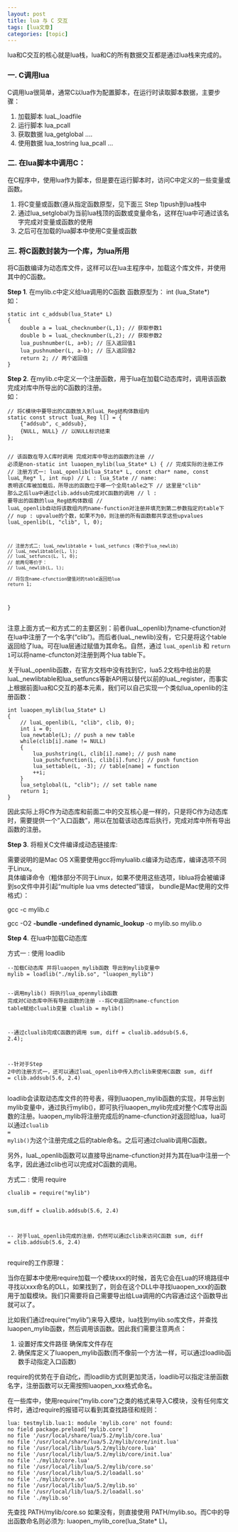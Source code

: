 ```yaml
---
layout: post
title: lua 与 C 交互 
tags: [lua文章]
categories: [topic]
---
```

<p>lua和C交互的核心就是lua栈，lua和C的所有数据交互都是通过lua栈来完成的。</p>

<h3 id="一-C调用lua"><a href="#一-C调用lua" class="headerlink" title="一. C调用lua"></a>一. C调用lua</h3><p>C调用lua很简单，通常C以lua作为配置脚本，在运行时读取脚本数据，主要步骤：</p>
<ol>
<li>加载脚本    luaL_loadfile </li>
<li>运行脚本  lua_pcall </li>
<li>获取数据  lua_getglobal …. </li>
<li>使用数据  lua_tostring lua_pcall …</li>
</ol>
<h3 id="二-在lua脚本中调用C："><a href="#二-在lua脚本中调用C：" class="headerlink" title="二. 在lua脚本中调用C："></a>二. 在lua脚本中调用C：</h3><p>在C程序中，使用lua作为脚本，但是要在运行脚本时，访问C中定义的一些变量或函数。</p>
<ol>
<li>将C变量或函数(遵从指定函数原型，见下面三 Step 1)push到lua栈中</li>
<li>通过lua_setglobal为当前lua栈顶的函数或变量命名，这样在lua中可通过该名字完成对变量或函数的使用</li>
<li>之后可在加载的lua脚本中使用C变量或函数</li>
</ol>
<h3 id="三-将C函数封装为一个库，为lua所用"><a href="#三-将C函数封装为一个库，为lua所用" class="headerlink" title="三. 将C函数封装为一个库，为lua所用"></a>三. 将C函数封装为一个库，为lua所用</h3><p>将C函数编译为动态库文件，这样可以在lua主程序中，加载这个库文件，并使用其中的C函数。</p>
<p><strong>Step 1</strong>. 在mylib.c中定义给lua调用的C函数 函数原型为： int (lua_State*)<br/>如：</p>
<pre><code>static int c_addsub(lua_State* L)
{
    double a = luaL_checknumber(L,1); // 获取参数1
    double b = luaL_checknumber(L,2); // 获取参数2
    lua_pushnumber(L, a+b); // 压入返回值1
    lua_pushnumber(L, a-b); // 压入返回值2
    return 2; // 两个返回值
}
</code></pre><p><strong>Step 2</strong>. 在mylib.c中定义一个注册函数，用于lua在加载C动态库时，调用该函数完成对库中所导出的C函数的注册。<br/>如：</p>
<pre><code>// 将C模块中要导出的C函数放入到luaL_Reg结构体数组内
static const struct luaL_Reg l[] = {
    {&#34;addsub&#34;, c_addsub},
    {NULL, NULL} // 以NULL标识结束
};

// 该函数在导入C库时调用 完成对库中导出的函数的注册
// 必须是non-static
int luaopen_mylib(lua_State* L)
{
    // 完成实际的注册工作
    // 注册方式一: luaL_openlib(lua_State* L, const char* name, const luaL_Reg* l, int nup)
    //   L : lua_State
    // name: 表明该C库被加载后，所导出的函数位于哪一个全局table之下 
    //       这里是&#34;clib&#34; 那么之后lua中通过clib.addsub完成对C函数的调用
    //   l : 要导出的函数的lua_Reg结构体数组
    //         luaL_openlib自动将该数组内的name-function对注册并填充到第二参数指定的table下
    // nup : upvalue的个数，如果不为0，则注册的所有函数都共享这些upvalues
    luaL_openlib(L, &#34;clib&#34;, l, 0);

    // 注册方式二: luaL_newlibtable + luaL_setfuncs (等价于lua_newlib)
    // luaL_newlibtable(L, l);
    // luaL_setfuncs(L, l, 0);
    // 前两句等价于：
    // luaL_newlib(L, l);

    // 将包含name-cfunction键值对的table返回给lua
    return 1;
}
</code></pre><p>注意上面方式一和方式二的主要区别：前者(luaL_openlib)为name-cfunction对在lua中注册了一个名字(“clib”)。而后者(luaL_newlib)没有，它只是将这个table返回给了lua。可在lua层通过赋值为其命名。自然，通过 <code>luaL_openlib</code> 和 <code>return 1</code>可以将name-cfuncton对注册到两个lua table下。</p>
<p>关于luaL_openlib函数，在官方文档中没有找到它，lua5.2文档中给出的是luaL_newlibtable和lua_setfuncs等新API用以替代以前的luaL_register，而事实上根据前面lua和C交互的基本元素，我们可以自己实现一个类似lua_openlib的注册函数：</p>
<pre><code>int luaopen_mylib(lua_State* L)
{
    // luaL_openlib(L, &#34;clib&#34;, clib, 0);
    int i = 0;
    lua_newtable(L); // push a new table
    while(clib[i].name != NULL)
    {
        lua_pushstring(L, clib[i].name); // push name
        lua_pushcfunction(L, clib[i].func); // push function
        lua_settable(L, -3); // table[name] = function
        ++i;
    }
    lua_setglobal(L, &#34;clib&#34;); // set table name
    return 1;        
}
</code></pre><p>因此实际上将C作为动态库和前面二中的交互核心是一样的，只是将C作为动态库时，需要提供一个”入口函数”，用以在加载该动态库后执行，完成对库中所有导出函数的注册。</p>
<p><strong>Step 3</strong>. 将相关C文件编译成动态链接库:</p>
<p>需要说明的是Mac OS X需要使用gcc将mylualib.c编译为动态库，编译选项不同于Linux。<br/>具体编译命令（粗体部分不同于Linux，如果不使用这些选项，liblua将会被编译到so文件中并引起“multiple lua vms detected”错误， bundle是Mac使用的文件格式）：</p>
<p>gcc -c mylib.c</p>
<p>gcc -O2 <strong>-bundle -undefined dynamic_lookup</strong> -o mylib.so mylib.o</p>
<p><strong>Step 4</strong>. 在lua中加载C动态库</p>
<p>方式一 : 使用 loadlib</p>
<pre><code>--加载C动态库 并将luaopen_mylib函数 导出到mylib变量中
mylib = loadlib(&#34;./mylib.so&#34;, &#34;luaopen_mylib&#34;) 

--调用mylib() 将执行lua_openmylib函数 完成对C动态库中所有导出函数的注册
--将C中返回的name-cfunction table赋给clualib变量
clualib = mylib()

--通过clualib完成C函数的调用
sum, diff = clualib.addsub(5.6, 2.4);

--针对于Step 2中的注册方式一，还可以通过luaL_openlib中传入的clib来使用C函数 
sum, diff = clib.addsub(5.6, 2.4)
</code></pre><p>loadlib会读取动态库文件的符号表，得到luaopen_mylib函数的实现，并导出到mylib变量中，通过执行mylib()，即可执行luaopen_mylib完成对整个C库导出函数的注册。luaopen_mylib将注册完成后的name-cfunction对返回给lua，lua可以通过<code>clualib = mylib()</code>为这个注册完成之后的table命名。之后可通过clualib调用C函数。</p>
<p>另外，luaL_openlib函数可以直接导出name-cfunction对并为其在lua中注册一个名字，因此通过clib也可以完成对C函数的调用。</p>
<p>方式二 : 使用 require</p>
<pre><code>clualib = require(&#34;mylib&#34;)

sum,diff = clualib.addsub(5.6, 2.4)

-- 对于luaL_openlib完成的注册，仍然可以通过clib来访问C函数
sum, diff = clib.addsub(5.6, 2.4)
</code></pre><p>require的工作原理：</p>
<p>当你在脚本中使用require加载一个模块xxx的时候，首先它会在Lua的环境路径中寻找以xxx命名的DLL，如果找到了，则会在这个DLL中寻找luaopen_xxx的函数用于加载模块。我们只需要将自己需要导出给Lua调用的C内容通过这个函数导出就可以了。</p>
<p>比如我们通过require(“mylib”)来导入模块，lua找到mylib.so库文件，并查找luaopen_mylib函数，然后调用该函数。因此我们需要注意两点：</p>
<ol>
<li>设置好库文件路径 确保库文件存在 </li>
<li>确保库定义了luaopen_mylib函数(而不像前一个方法一样，可以通过loadlib函数手动指定入口函数)</li>
</ol>
<p>require的优势在于自动化，而loadlib方式则更加灵活，loadlib可以指定注册函数名字，注册函数可以无需按照luaopen_xxx格式命名。</p>
<p>在一些库中，使用require(“mylib.core”)之类的格式来导入C模块，没有任何库文件时，通过require的报错可以看到其查找路径和规则：</p>
<pre><code>lua: testmylib.lua:1: module &#39;mylib.core&#39; not found:
no field package.preload[&#39;mylib.core&#39;]
no file &#39;/usr/local/share/lua/5.2/mylib/core.lua&#39;
no file &#39;/usr/local/share/lua/5.2/mylib/core/init.lua&#39;
no file &#39;/usr/local/lib/lua/5.2/mylib/core.lua&#39;
no file &#39;/usr/local/lib/lua/5.2/mylib/core/init.lua&#39;
no file &#39;./mylib/core.lua&#39;
no file &#39;/usr/local/lib/lua/5.2/mylib/core.so&#39;
no file &#39;/usr/local/lib/lua/5.2/loadall.so&#39;
no file &#39;./mylib/core.so&#39;
no file &#39;/usr/local/lib/lua/5.2/mylib.so&#39;
no file &#39;/usr/local/lib/lua/5.2/loadall.so&#39;
no file &#39;./mylib.so&#39;
</code></pre><p>先查找 PATH/mylib/core.so 如果没有，则直接使用 PATH/mylib.so。而C中的导出函数命名则必须为: luaopen_mylib_core(lua_State* L)。 </p>